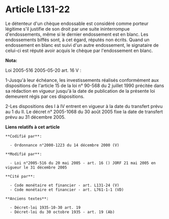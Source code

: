 # Article L131-22

Le détenteur d'un chèque endossable est considéré comme porteur légitime s'il justifie de son droit par une suite
ininterrompue d'endossements, même si le dernier endossement est en blanc. Les endossements biffés sont, à cet égard, réputés
non écrits. Quand un endossement en blanc est suivi d'un autre endossement, le signataire de celui-ci est réputé avoir acquis
le chèque par l'endossement en blanc.

**Nota:**

Loi 2005-516 2005-05-20 art. 16 V : 

1-Jusqu'à leur échéance, les investissements réalisés conformément aux dispositions de l'article 15 de la loi n° 90-568 du 2
juillet 1990 précitée dans sa rédaction en vigueur jusqu'à la date de publication de la présente loi demeurent régis par ces
dispositions. 

2-Les dispositions des I à IV entrent en vigueur à la date du transfert prévu au 1 du II. Le décret n° 2005-1068 du 30 août
2005 fixe la date de transfert prévu au 31 décembre 2005.

**Liens relatifs à cet article**

	**Codifié par**:

	  - Ordonnance n°2000-1223 du 14 décembre 2000 (V)

	**Modifié par**:

	  - Loi n°2005-516 du 20 mai 2005 - art. 16 () JORF 21 mai 2005 en vigueur le 31 décembre 2005

	**Cité par**:

	  - Code monétaire et financier - art. L131-24 (V)
	  - Code monétaire et financier - art. L761-1-1 (VD)

	**Anciens textes**:

	  - Décret-loi 1935-10-30 art. 19
	  - Décret-loi du 30 octobre 1935 - art. 19 (Ab)
